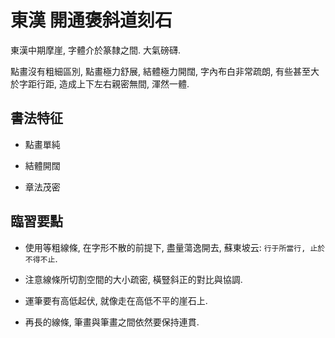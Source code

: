 # 東漢 開通褒斜道刻石

東漢中期摩崖, 字體介於篆隸之間. 大氣磅礴.

點畫沒有粗細區別, 點畫極力舒展, 結體極力開闊, 字內布白非常疏朗, 有些甚至大於字距行距, 造成上下左右親密無間, 渾然一體.

## 書法特征

- 點畫單純

- 結體開闊

- 章法茂密

## 臨習要點

- 使用等粗線條, 在字形不散的前提下, 盡量蕩逸開去, 蘇東坡云: `行于所當行, 止於不得不止`.

- 注意線條所切割空間的大小疏密, 橫豎斜正的對比與協調.

- 運筆要有高低起伏, 就像走在高低不平的崖石上.

- 再長的線條, 筆畫與筆畫之間依然要保持連貫.
